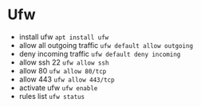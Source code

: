 # Ufw

* install ufw `apt install ufw`
* allow all outgoing traffic `ufw default allow outgoing`
* deny incoming traffic `ufw default deny incoming`
* allow ssh 22 `ufw allow ssh`
* allow 80  `ufw allow 80/tcp`
* allow 443  `ufw allow 443/tcp`
* activate ufw `ufw enable`
* rules list `ufw status`